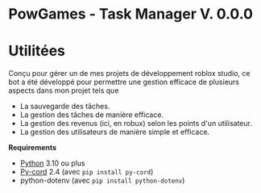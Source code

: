 # PowGames - Task Manager V. 0.0.0

# Utilitées
Conçu pour gérer un de mes projets de développement roblox studio, ce bot a été développé pour permettre une gestion efficace de plusieurs aspects dans mon projet tels que
- La sauvegarde des tâches.
- La gestion des tâches de manière efficace.
- La gestion des revenus (ici, en robux) selon les points d'un utilisateur.
- La gestion des utilisateurs de manière simple et efficace.

**Requirements**
- [Python](https://www.python.org) 3.10 ou plus
- [Py-cord](https://pycord.dev/) 2.4 (avec `pip install py-cord`)
- python-dotenv (avec `pip install python-dotenv`)
